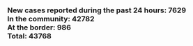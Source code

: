 ### New cases reported during the past 24 hours: 7629<br/>In the community: 42782<br/>At the border: 986<br/>Total: 43768